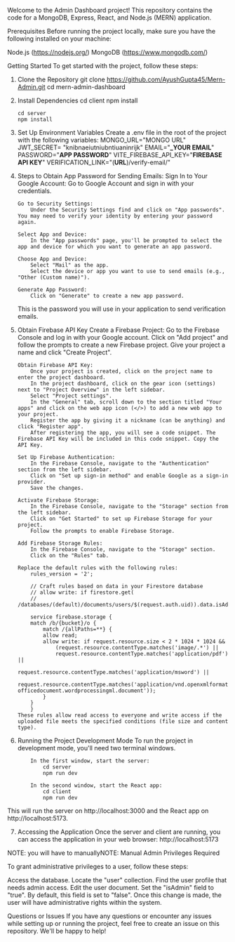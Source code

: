 Welcome to the Admin Dashboard project! This repository contains the code for a MongoDB, Express, React, and Node.js (MERN) application.

Prerequisites
Before running the project locally, make sure you have the following installed on your machine:

Node.js (https://nodejs.org/)
MongoDB (https://www.mongodb.com/)

Getting Started
To get started with the project, follow these steps:

1.  Clone the Repository
    git clone https://github.com/AyushGupta45/Mern-Admin.git
    cd mern-admin-dashboard

2.  Install Dependencies
    cd client
    npm install

        cd server
        npm install

3.  Set Up Environment Variables
    Create a .env file in the root of the project with the following variables:
    MONGO_URL="MONGO URL"
    JWT_SECRET= "knibnaeiutniubntiuaninrijk"
    EMAIL="**\_YOUR EMAIL**"
    PASSWORD="**APP PASSWORD**"
    VITE_FIREBASE_API_KEY="**FIREBASE API KEY**"
    VERIFICATION_LINK="(**URL**)/verify-email/"

4.  Steps to Obtain App Password for Sending Emails:
    Sign In to Your Google Account:
    Go to Google Account and sign in with your credentials.

        Go to Security Settings:
            Under the Security Settings find and click on "App passwords". You may need to verify your identity by entering your password again.

        Select App and Device:
            In the "App passwords" page, you'll be prompted to select the app and device for which you want to generate an app password.

        Choose App and Device:
            Select "Mail" as the app.
            Select the device or app you want to use to send emails (e.g., "Other (Custom name)").

        Generate App Password:
            Click on "Generate" to create a new app password.

    This is the password you will use in your application to send verification emails.

5.  Obtain Firebase API Key
    Create a Firebase Project:
    Go to the Firebase Console and log in with your Google account.
    Click on "Add project" and follow the prompts to create a new Firebase project.
    Give your project a name and click "Create Project".

        Obtain Firebase API Key:
            Once your project is created, click on the project name to enter the project dashboard.
            In the project dashboard, click on the gear icon (settings) next to "Project Overview" in the left sidebar.
            Select "Project settings".
            In the "General" tab, scroll down to the section titled "Your apps" and click on the web app icon (</>) to add a new web app to your project.
            Register the app by giving it a nickname (can be anything) and click "Register app".
            After registering the app, you will see a code snippet. The Firebase API Key will be included in this code snippet. Copy the API Key.

        Set Up Firebase Authentication:
            In the Firebase Console, navigate to the "Authentication" section from the left sidebar.
            Click on "Set up sign-in method" and enable Google as a sign-in provider.
            Save the changes.

        Activate Firebase Storage:
            In the Firebase Console, navigate to the "Storage" section from the left sidebar.
            Click on "Get Started" to set up Firebase Storage for your project.
            Follow the prompts to enable Firebase Storage.

        Add Firebase Storage Rules:
            In the Firebase Console, navigate to the "Storage" section.
            Click on the "Rules" tab.

        Replace the default rules with the following rules:
            rules_version = '2';

            // Craft rules based on data in your Firestore database
            // allow write: if firestore.get(
            //    /databases/(default)/documents/users/$(request.auth.uid)).data.isAdmin;

            service firebase.storage {
            match /b/{bucket}/o {
                match /{allPaths=**} {
                allow read;
                allow write: if request.resource.size < 2 * 1024 * 1024 &&
                    (request.resource.contentType.matches('image/.*') ||
                    request.resource.contentType.matches('application/pdf') ||
                    request.resource.contentType.matches('application/msword') ||
                    request.resource.contentType.matches('application/vnd.openxmlformats-officedocument.wordprocessingml.document'));
                }
            }
            }
        These rules allow read access to everyone and write access if the uploaded file meets the specified conditions (file size and content type).

6.  Running the Project
    Development Mode
    To run the project in development mode, you'll need two terminal windows.

            In the first window, start the server:
                cd server
                npm run dev

            In the second window, start the React app:
                cd client
                npm run dev

This will run the server on http://localhost:3000 and the React app on http://localhost:5173.

7.  Accessing the Application
    Once the server and client are running, you can access the application in your web browser:
    http://localhost:5173

NOTE: you will have to manuallyNOTE: Manual Admin Privileges Required

To grant administrative privileges to a user, follow these steps:

Access the database.
Locate the "user" collection.
Find the user profile that needs admin access.
Edit the user document.
Set the "isAdmin" field to "true". By default, this field is set to "false".
Once this change is made, the user will have administrative rights within the system.

Questions or Issues
If you have any questions or encounter any issues while setting up or running the project, feel free to create an issue on this repository. We'll be happy to help!
